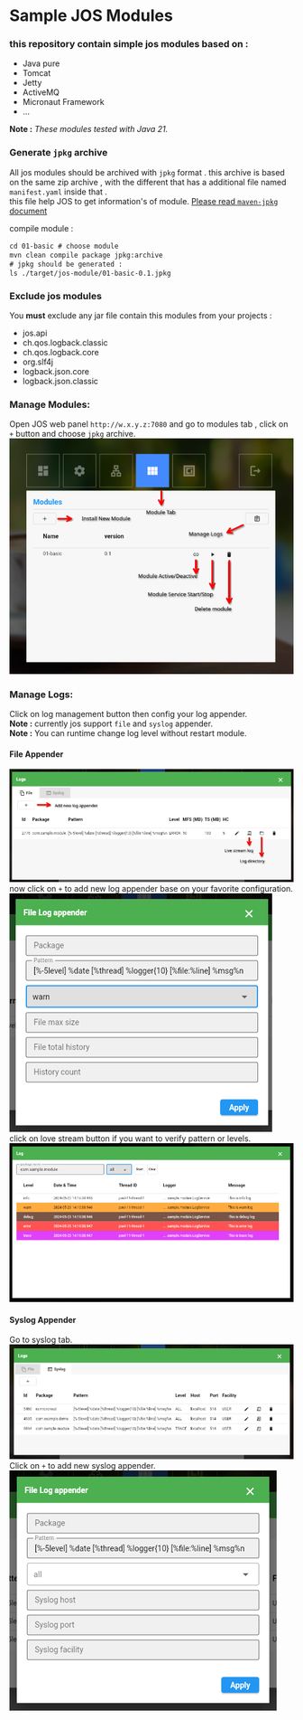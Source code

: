 # Sample JOS Modules

### this repository contain simple jos modules based on :

* Java pure
* Tomcat
* Jetty
* ActiveMQ
* Micronaut Framework
* ...

**Note :** _These modules tested with Java 21._

### Generate `jpkg` archive

All jos modules should be archived with `jpkg` format .
this archive is based on the same zip archive , with the different that has a additional file named `manifest.yaml` inside that .  
this file help JOS to get information's of module.
[Please read `maven-jpkg` document](https://github.com/Java-OS/maven-jpkg)

compile module :

```shell
cd 01-basic # choose module 
mvn clean compile package jpkg:archive
# jpkg should be generated : 
ls ./target/jos-module/01-basic-0.1.jpkg
```

### Exclude jos modules

You **must** exclude any jar file contain this modules from your projects :

* jos.api
* ch.qos.logback.classic
* ch.qos.logback.core
* org.slf4j
* logback.json.core
* logback.json.classic

### Manage Modules:

Open JOS web panel `http://w.x.y.z:7080` and go to modules tab , click on `+` button and choose `jpkg` archive.     
![](pictures/01.png)

### Manage Logs:

Click on log management button then config your log appender.    
**Note :** currently jos support `file` and `syslog` appender.    
**Note :** You can runtime change log level without restart module.

#### File Appender

![](pictures/02.png)    
now click on `+` to add new log appender base on your favorite configuration.        
![](pictures/03.png)     
click on love stream button if you want to verify pattern or levels.        
![](pictures/04.png)

#### Syslog Appender

Go to syslog tab.     
![](pictures/05.png)     
Click on `+` to add new syslog appender.         
![](pictures/06.png)     


